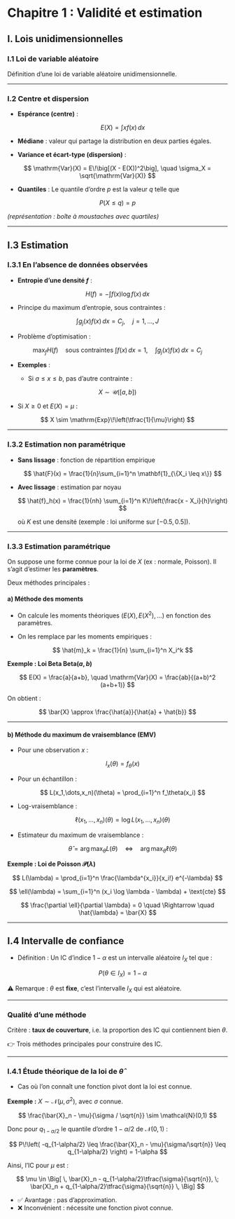 # Chapitre 1 : Validité et estimation

## I. Lois unidimensionnelles

### I.1 Loi de variable aléatoire

Définition d’une loi de variable aléatoire unidimensionnelle.

---

### I.2 Centre et dispersion

* **Espérance (centre)** :

  $$
  E(X) = \int x f(x)\, dx
  $$

* **Médiane** : valeur qui partage la distribution en deux parties égales.

* **Variance et écart-type (dispersion)** :

$$
\mathrm{Var}(X) = E\!\big[(X - E(X))^2\big],
\quad 
\sigma_X = \sqrt{\mathrm{Var}(X)}
$$

* **Quantiles** :
  Le quantile d’ordre $p$ est la valeur $q$ telle que

$$
P(X \leq q) = p
$$

  *(représentation : boîte à moustaches avec quartiles)*

---

## I.3 Estimation

### I.3.1 En l’absence de données observées

* **Entropie d’une densité $f$** :

$$
H(f) = - \int f(x) \log f(x)\, dx
$$

* Principe du maximum d’entropie, sous contraintes :

$$
\int g_j(x) f(x)\, dx = C_j, \quad j = 1,\dots,J
$$

* Problème d’optimisation :

$$
\max_f H(f) 
\quad \text{sous contraintes } \int f(x)\, dx = 1, 
\quad \int g_j(x) f(x)\, dx = C_j
$$

* **Exemples** :

  * Si $a \leq x \leq b$, pas d’autre contrainte :

$$
X \sim \mathcal{U}([a,b])
$$
  * Si $X \geq 0$ et $E(X) = \mu$ :

$$
X \sim \mathrm{Exp}\!\left(\tfrac{1}{\mu}\right)
$$

---

### I.3.2 Estimation non paramétrique

* **Sans lissage** : fonction de répartition empirique

  $$
  \hat{F}(x) = \frac{1}{n}\sum_{i=1}^n \mathbf{1}_{\{X_i \leq x\}}
  $$

* **Avec lissage** : estimation par noyau

  $$
  \hat{f}_h(x) = \frac{1}{nh} \sum_{i=1}^n K\!\left(\frac{x - X_i}{h}\right)
  $$

  où $K$ est une densité (exemple : loi uniforme sur $[-0.5,0.5]$).

---

### I.3.3 Estimation paramétrique

On suppose une forme connue pour la loi de $X$ (ex : normale, Poisson).
Il s’agit d’estimer les **paramètres**.

Deux méthodes principales :

#### a) Méthode des moments

* On calcule les moments théoriques ($E(X), E(X^2),\dots$) en fonction des paramètres.
* On les remplace par les moments empiriques :

  $$
  \hat{m}_k = \frac{1}{n} \sum_{i=1}^n X_i^k
  $$

**Exemple : Loi Beta $\mathrm{Beta}(a,b)$**

$$
E(X) = \frac{a}{a+b}, 
\quad 
\mathrm{Var}(X) = \frac{ab}{(a+b)^2 (a+b+1)}
$$

On obtient :

$$
\bar{X} \approx \frac{\hat{a}}{\hat{a} + \hat{b}}
$$

---

#### b) Méthode du maximum de vraisemblance (EMV)

* Pour une observation $x$ :

  $$
  l_x(\theta) = f_\theta(x)
  $$

* Pour un échantillon :

  $$
  L(x_1,\dots,x_n)(\theta) = \prod_{i=1}^n f_\theta(x_i)
  $$

* Log-vraisemblance :

  $$
  \ell(x_1,\dots,x_n)(\theta) = \log L(x_1,\dots,x_n)(\theta)
  $$

* Estimateur du maximum de vraisemblance :

  $$
  \hat{\theta} = \arg\max_\theta L(\theta) 
  \quad \Leftrightarrow \quad 
  \arg\max_\theta \ell(\theta)
  $$

**Exemple : Loi de Poisson $\mathcal{P}(\lambda)$**

$$
L(\lambda) = \prod_{i=1}^n \frac{\lambda^{x_i}}{x_i!} e^{-\lambda}
$$

$$
\ell(\lambda) = \sum_{i=1}^n (x_i \log \lambda - \lambda) + \text{cte}
$$

$$
\frac{\partial \ell}{\partial \lambda} = 0 
\quad \Rightarrow \quad 
\hat{\lambda} = \bar{X}
$$

---

## I.4 Intervalle de confiance

* Définition :
  Un IC d’indice $1-\alpha$ est un intervalle aléatoire $I_X$ tel que :

  $$
  P(\theta \in I_X) = 1 - \alpha
  $$

⚠️ Remarque : $\theta$ est **fixe**, c’est l’intervalle $I_X$ qui est aléatoire.

---

### Qualité d’une méthode

Critère : **taux de couverture**, i.e. la proportion des IC qui contiennent bien $\theta$.

👉 Trois méthodes principales pour construire des IC.

---

### I.4.1 Étude théorique de la loi de $\hat{\theta}$

* Cas où l’on connaît une fonction pivot dont la loi est connue.

**Exemple :** $X \sim \mathcal{N}(\mu, \sigma^2)$, avec $\sigma$ connue.

$$
\frac{\bar{X}_n - \mu}{\sigma / \sqrt{n}} \sim \mathcal{N}(0,1)
$$

Donc pour $q_{1-\alpha/2}$ le quantile d’ordre $1-\alpha/2$ de $\mathcal{N}(0,1)$ :

$$
P\!\left( -q_{1-\alpha/2} \leq \frac{\bar{X}_n - \mu}{\sigma/\sqrt{n}} \leq q_{1-\alpha/2} \right) = 1-\alpha
$$

Ainsi, l’IC pour $\mu$ est :

$$
\mu \in \Big[ \, \bar{X}_n - q_{1-\alpha/2}\tfrac{\sigma}{\sqrt{n}}, \; 
\bar{X}_n + q_{1-\alpha/2}\tfrac{\sigma}{\sqrt{n}} \, \Big]
$$

* ✅ Avantage : pas d’approximation.
* ❌ Inconvénient : nécessite une fonction pivot connue.

